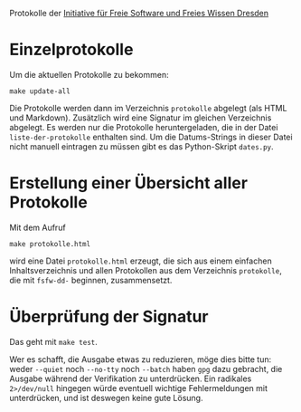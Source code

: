 Protokolle der
[Initiative für Freie Software und Freies Wissen Dresden](http://fsfw-dresden.de/)

Einzelprotokolle
================

Um die aktuellen Protokolle zu bekommen:
```
make update-all
```
Die Protokolle werden dann im Verzeichnis `protokolle` abgelegt (als HTML und
Markdown).  Zusätzlich wird eine Signatur im gleichen Verzeichnis abgelegt.  Es
werden nur die Protokolle heruntergeladen, die in der Datei
`liste-der-protokolle` enthalten sind. Um die Datums-Strings in dieser Datei
nicht manuell eintragen zu müssen gibt es das Python-Skript `dates.py`.

Erstellung einer Übersicht aller Protokolle
===========================================

Mit dem Aufruf
```
make protokolle.html
```
wird eine Datei `protokolle.html` erzeugt, die sich aus einem einfachen
Inhaltsverzeichnis und allen Protokollen aus dem Verzeichnis `protokolle`, die
mit `fsfw-dd-` beginnen, zusammensetzt.

Überprüfung der Signatur
========================

Das geht mit `make test`.

Wer es schafft, die Ausgabe etwas zu reduzieren, möge dies bitte tun: weder
`--quiet` noch `--no-tty` noch `--batch` haben `gpg` dazu gebracht, die Ausgabe
während der Verifikation zu unterdrücken.  Ein radikales `2>/dev/null` hingegen
würde eventuell wichtige Fehlermeldungen mit unterdrücken, und ist deswegen
keine gute Lösung.
